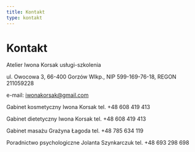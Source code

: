 ```yaml
---
title: Kontakt
type: kontakt
---
```

# Kontakt

Atelier Iwona Korsak usługi-szkolenia

ul. Owocowa 3, 66-400 Gorzów Wlkp., NIP 599-169-76-18, REGON 211059228

e-mail: iwonakorsak@gmail.com

Gabinet kosmetyczny	Iwona Korsak	tel. +48 608 419 413

Gabinet dietetyczny	Iwona Korsak	tel. +48 608 419 413

Gabinet masażu	Grażyna Łagoda	tel. +48 785 634 119

Poradnictwo psychologiczne	Jolanta Szynkarczuk	tel. +48 693 298 698

